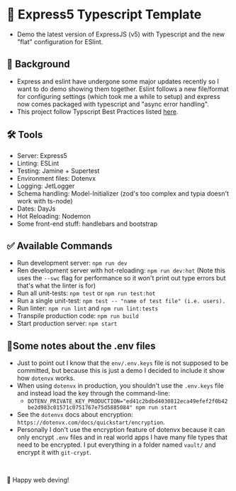 # 🚀 Express5 Typescript Template
- Demo the latest version of ExpressJS (v5) with Typescript and the new "flat" configuration for ESlint.


## 📁 Background
- Express and eslint have undergone some major updates recently so I want to do demo showing them together. Eslint follows a new file/format for configuring settings (which took me a while to setup) and express now comes packaged with typescript and "async error handling".
- This project follow Typscript Best Practices listed <a href="https://github.com/seanpmaxwell/Typescript-Best-Practices">here</a>.


## 🛠️ Tools
- Server: Express5
- Linting: ESLint
- Testing: Jamine + Supertest
- Environment files: Dotenvx
- Logging: JetLogger
- Schema handling: Model-Initializer (zod's too complex and typia doesn't work with ts-node)
- Dates: DayJs
- Hot Reloading: Nodemon
- Some front-end stuff: handlebars and bootstrap


## ✅ Available Commands
- Run development server: `npm run dev`
- Ren development server with hot-reloading: `npm run dev:hot` (Note this uses the `--swc` flag for performance so it won't print out type errors but that's what the linter is for)
- Run all unit-tests: `npm test` or `npm run test:hot`
- Run a single unit-test: `npm test -- "name of test file" (i.e. users).`
- Run linter: `npm run lint` and `npm run lint:tests`
- Transpile production code: `npm run build`
- Start production server: `npm start`


## 📃Some notes about the .env files
- Just to point out I know that the `env/.env.keys` file is not supposed to be committed, but because this is just a demo I decided to include it show how `dotenvx` works.
- When using `dotenvx` in production, you shouldn't use the `.env.keys` file and instead load the key through the command-line:
  - `DOTENV_PRIVATE_KEY_PRODUCTION="ed41c2bdbd4030812eca49efef2f0b42be2d983c01571c0751767e75d5885084" npm run start`
- See the `dotenvx` docs about encryption: `https://dotenvx.com/docs/quickstart/encryption`.
- Personally I don't use the encryption feature of dotenvx because it can only encrypt `.env` files and in real world apps I have many file types that need to be encrypted. I put everything in a folder named `vault/` and encrypt it with `git-crypt`. 
<br/>

🎉 Happy web deving!
